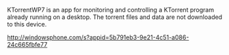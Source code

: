 KTorrentWP7 is an app for monitoring and controlling a KTorrent program already running on a desktop.  The torrent files and data are not downloaded to this device.

http://windowsphone.com/s?appid=5b791eb3-9e21-4c51-a086-24c665fbfe77